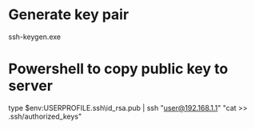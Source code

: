 # Generate key pair
ssh-keygen.exe


# Powershell to copy public key to server
type $env:USERPROFILE\.ssh\id_rsa.pub | ssh "user@192.168.1.1" "cat >> .ssh/authorized_keys"
